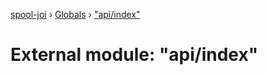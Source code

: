 [spool-joi](../README.md) › [Globals](../globals.md) › ["api/index"](_api_index_.md)

# External module: "api/index"


